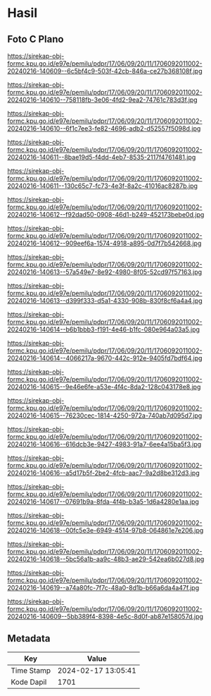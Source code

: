 # Hasil

## Foto C Plano

https://sirekap-obj-formc.kpu.go.id/e97e/pemilu/pdpr/17/06/09/20/11/1706092011002-20240216-140609--6c5bf4c9-503f-42cb-846a-ce27b368108f.jpg

https://sirekap-obj-formc.kpu.go.id/e97e/pemilu/pdpr/17/06/09/20/11/1706092011002-20240216-140610--758118fb-3e06-4fd2-9ea2-74761c783d3f.jpg

https://sirekap-obj-formc.kpu.go.id/e97e/pemilu/pdpr/17/06/09/20/11/1706092011002-20240216-140610--6f1c7ee3-fe82-4696-adb2-d52557f5098d.jpg

https://sirekap-obj-formc.kpu.go.id/e97e/pemilu/pdpr/17/06/09/20/11/1706092011002-20240216-140611--8bae19d5-f4dd-4eb7-8535-2117f4761481.jpg

https://sirekap-obj-formc.kpu.go.id/e97e/pemilu/pdpr/17/06/09/20/11/1706092011002-20240216-140611--130c65c7-fc73-4e3f-8a2c-41016ac8287b.jpg

https://sirekap-obj-formc.kpu.go.id/e97e/pemilu/pdpr/17/06/09/20/11/1706092011002-20240216-140612--f92dad50-0908-46d1-b249-452173bebe0d.jpg

https://sirekap-obj-formc.kpu.go.id/e97e/pemilu/pdpr/17/06/09/20/11/1706092011002-20240216-140612--909eef6a-1574-4918-a895-0d7f7b542668.jpg

https://sirekap-obj-formc.kpu.go.id/e97e/pemilu/pdpr/17/06/09/20/11/1706092011002-20240216-140613--57a549e7-8e92-4980-8f05-52cd97f57163.jpg

https://sirekap-obj-formc.kpu.go.id/e97e/pemilu/pdpr/17/06/09/20/11/1706092011002-20240216-140613--d399f333-d5a1-4330-908b-830f8cf6a4a4.jpg

https://sirekap-obj-formc.kpu.go.id/e97e/pemilu/pdpr/17/06/09/20/11/1706092011002-20240216-140614--b6b1bbb3-f191-4e46-b1fc-080e964a03a5.jpg

https://sirekap-obj-formc.kpu.go.id/e97e/pemilu/pdpr/17/06/09/20/11/1706092011002-20240216-140614--4066217a-9670-442c-912e-9405fd7bdf64.jpg

https://sirekap-obj-formc.kpu.go.id/e97e/pemilu/pdpr/17/06/09/20/11/1706092011002-20240216-140615--9e46e6fe-a53e-4f4c-8da2-128c043178e8.jpg

https://sirekap-obj-formc.kpu.go.id/e97e/pemilu/pdpr/17/06/09/20/11/1706092011002-20240216-140615--76230cec-1814-4250-972a-740ab7d095d7.jpg

https://sirekap-obj-formc.kpu.go.id/e97e/pemilu/pdpr/17/06/09/20/11/1706092011002-20240216-140616--616dcb3e-9427-4983-91a7-6ee4a15ba5f3.jpg

https://sirekap-obj-formc.kpu.go.id/e97e/pemilu/pdpr/17/06/09/20/11/1706092011002-20240216-140616--a5d17b5f-2be2-4fcb-aac7-9a2d8be312d3.jpg

https://sirekap-obj-formc.kpu.go.id/e97e/pemilu/pdpr/17/06/09/20/11/1706092011002-20240216-140617--07691b9a-8fda-4f4b-b3a5-1d6a4280e1aa.jpg

https://sirekap-obj-formc.kpu.go.id/e97e/pemilu/pdpr/17/06/09/20/11/1706092011002-20240216-140618--00fc5e3e-6949-4514-97b8-064861e7e206.jpg

https://sirekap-obj-formc.kpu.go.id/e97e/pemilu/pdpr/17/06/09/20/11/1706092011002-20240216-140618--5bc56a1b-aa9c-48b3-ae29-542ea6b027d8.jpg

https://sirekap-obj-formc.kpu.go.id/e97e/pemilu/pdpr/17/06/09/20/11/1706092011002-20240216-140619--a74a80fc-7f7c-48a0-8d1b-b66a6da4a47f.jpg

https://sirekap-obj-formc.kpu.go.id/e97e/pemilu/pdpr/17/06/09/20/11/1706092011002-20240216-140609--5bb389f4-8398-4e5c-8d0f-ab87e158057d.jpg


## Metadata

| Key        | Value               |
| ---------- | ------------------- |
| Time Stamp | 2024-02-17 13:05:41 |
| Kode Dapil | 1701                |



